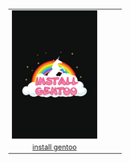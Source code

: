 |  |  |  |  |
| :---: | :---: | :---: | :---: |
| ![install-gentoo](.meta/thumbnails/install-gentoo.png) |
| [install gentoo](distro/gentoo/install-gentoo.png) |
